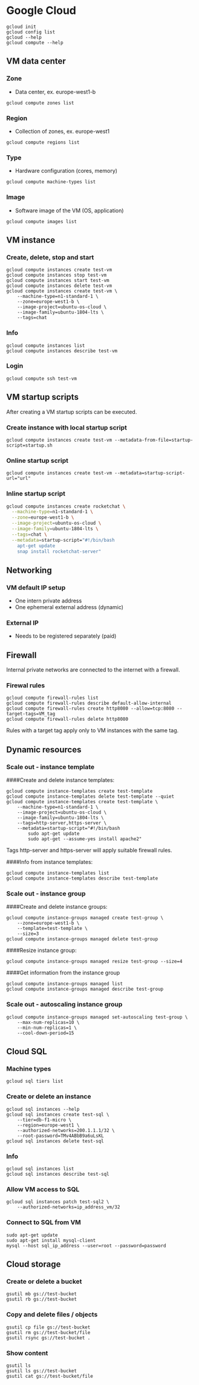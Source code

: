 # Google Cloud
```
gcloud init
gcloud config list
gcloud --help
gcloud compute --help
``` 

## VM data center
### Zone
- Data center, ex. europe-west1-b
```
gcloud compute zones list
```

### Region
- Collection of zones, ex. europe-west1
```
gcloud compute regions list
```

### Type
- Hardware configuration (cores, memory)
```
gcloud compute machine-types list
```

### Image
- Software image of the VM (OS, application)
```
gcloud compute images list
```

## VM instance
### Create, delete, stop and start
```
gcloud compute instances create test-vm
gcloud compute instances stop test-vm
gcloud compute instances start test-vm
gcloud compute instances delete test-vm
gcloud compute instances create test-vm \
    --machine-type=n1-standard-1 \
    --zone=europe-west1-b \
    --image-project=ubuntu-os-cloud \
    --image-family=ubuntu-1804-lts \
    --tags=chat
```

### Info
```
gcloud compute instances list
gcloud compute instances describe test-vm
```

### Login
```
gcloud compute ssh test-vm
```

## VM startup scripts
After creating a VM startup scripts can be executed.

### Create instance with local startup script
```
gcloud compute instances create test-vm --metadata-from-file=startup-script=startup.sh
```

### Online startup script
```
gcloud compute instances create test-vm --metadata=startup-script-url="url"
```

### Inline startup script
```bash
gcloud compute instances create rocketchat \
  --machine-type=n1-standard-1 \
  --zone=europe-west1-b \
  --image-project=ubuntu-os-cloud \
  --image-family=ubuntu-1804-lts \
  --tags=chat \
  --metadata=startup-script="#!/bin/bash
    apt-get update
    snap install rocketchat-server"
```

## Networking
### VM default IP setup

- One intern private address
- One ephemeral external address (dynamic)

### External IP

- Needs to be registered separately (paid)

## Firewall
Internal private networks are connected to the internet with a firewall.

### Firewal rules
```
gcloud compute firewall-rules list
gcloud compute firewall-rules describe default-allow-internal
gcloud compute firewall-rules create http8080 --allow=tcp:8080 --target-tags=VM_tag
gcloud compute firewall-rules delete http8080
```
Rules with a target tag apply only to VM instances with the same tag.

## Dynamic resources

### Scale out - instance template

####Create and delete instance templates:
```
gcloud compute instance-templates create test-template
gcloud compute instance-templates delete test-template --quiet
gcloud compute instance-templates create test-template \
    --machine-type=n1-standard-1 \
    --image-project=ubuntu-os-cloud \
    --image-family=ubuntu-1804-lts \
    --tags=http-server,https-server \
    --metadata=startup-script="#!/bin/bash
        sudo apt-get update
        sudo apt-get --assume-yes install apache2"
```
Tags http-server and https-server will apply suitable firewall rules. 

####Info from instance templates:
```
gcloud compute instance-templates list
gcloud compute instance-templates describe test-template
```

### Scale out - instance group

####Create and delete instance groups:
```
gcloud compute instance-groups managed create test-group \
    --zone=europe-west1-b \
    --template=test-template \
    --size=3 
gcloud compute instance-groups managed delete test-group
```

####Resize instance group:
```
gcloud compute instance-groups managed resize test-group --size=4
```

####Get information from the instance group
```
gcloud compute instance-groups managed list
gcloud compute instance-groups managed describe test-group
```

### Scale out - autoscaling instance group
```
gcloud compute instance-groups managed set-autoscaling test-group \
    --max-num-replicas=10 \
    --min-num-replicas=1 \
    --cool-down-period=15
```

## Cloud SQL
### Machine types
```
gcloud sql tiers list
```

### Create or delete an instance 
```
gcloud sql instances --help
gcloud sql instances create test-sql \
    --tier=db-f1-micro \
    --region=europe-west1 \
    --authorized-networks=200.1.1.1/32 \
    --root-password=TMv4ABbB9a6uLsKL
gcloud sql instances delete test-sql
```

### Info
```
gcloud sql instances list
gcloud sql instances describe test-sql
```

### Allow VM access to SQL
```
gcloud sql instances patch test-sql2 \
    --authorized-networks=ip_address_vm/32
```

### Connect to SQL from VM
```
sudo apt-get update
sudo apt-get install mysql-client
mysql --host sql_ip_address --user=root --password=password
```

## Cloud storage
### Create or delete a bucket
```
gsutil mb gs://test-bucket
gsutil rb gs://test-bucket
```

### Copy and delete files / objects
```
gsutil cp file gs://test-bucket
gsutil rm gs://test-bucket/file
gsutil rsync gs://test-bucket .
```

 ### Show content
 ```
gsutil ls
gsutil ls gs://test-bucket
gsutil cat gs://test-bucket/file
```
